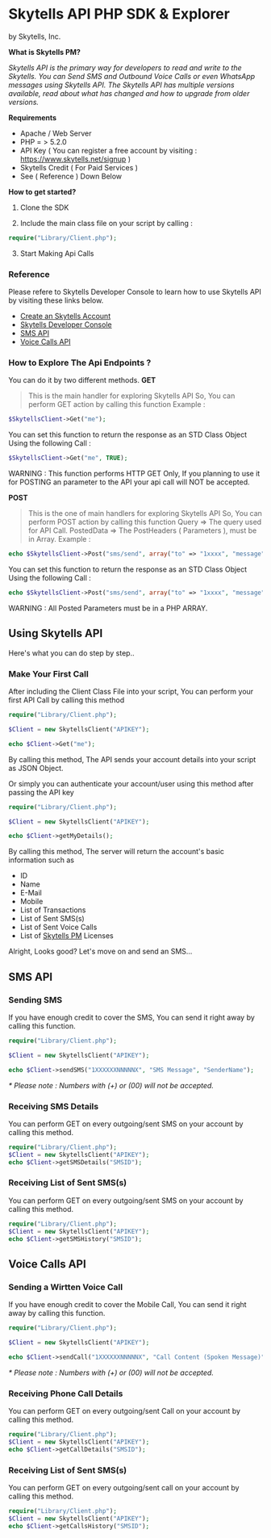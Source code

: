 # Skytells API PHP SDK & Explorer
by Skytells, Inc.

**What is Skytells PM?**

_Skytells API is the primary way for developers to read and write to the Skytells.
You can Send SMS and Outbound Voice Calls or even WhatsApp messages using Skytells API.
The Skytells API has multiple versions available, read about what has changed and how to upgrade from older versions._

**Requirements**
- Apache / Web Server
- PHP = > 5.2.0
- API Key ( You can register a free account by visiting : https://www.skytells.net/signup )
- Skytells Credit ( For Paid Services )
- See ( Reference ) Down Below

**How to get started?**
1. Clone the SDK

2. Include the main class file on your script by calling :

```php
require("Library/Client.php");
```

3. Start Making Api Calls

### Reference
Please refere to Skytells Developer Console to learn how to use Skytells API by visiting these links below.
- [Create an Skytells Account](https://www.skytells.net/signup)
- [Skytells Developer Console](https://developers.skytells.net)
- [SMS API](https://developers.skytells.net/sms-api-overview/?node=sms-api-overview)
- [Voice Calls API](https://developers.skytells.net/index.php?node=send-tts-call)




### How to Explore The Api Endpoints ?
You can do it by two different methods.
**GET**
> This is the main handler for exploring Skytells API
   So, You can perform GET action by calling this function
   Example : 
   ```php
   $SkytellsClient->Get("me");
   ```
   You can set this function to return the response as an STD Class Object
   Using the following Call : 
   ```php
   $SkytellsClient->Get("me", TRUE);
   ```
   WARNING : This function performs HTTP GET Only, If you planning to use it
   for POSTING an parameter to the API your api call will NOT be accepted.

**POST**
> This is the one of main handlers for exploring Skytells API
  So, You can perform POST action by calling this function
  Query => The query used for API Call.
  PostedData => The PostHeaders ( Parameters ), must be in Array.
  Example : 
   ```php
  echo $SkytellsClient->Post("sms/send", array("to" => "1xxxx", "message" => "test"));
   ```
  You can set this function to return the response as an STD Class Object
  Using the following Call :
   ```php
  echo $SkytellsClient->Post("sms/send", array("to" => "1xxxx", "message" => "test"), TRUE);
   ```
  WARNING : All Posted Parameters must be in a PHP ARRAY.




## Using Skytells API
Here's what you can do step by step..

### Make Your First Call
After including the Client Class File into your script, You can perform your first API Call by calling this method

```php
require("Library/Client.php");

$Client = new SkytellsClient("APIKEY");

echo $Client->Get("me");
```

By calling this method, The API sends your account details into your script as JSON Object.

Or simply you can authenticate your account/user using this method after passing the API key

```php
require("Library/Client.php");

$Client = new SkytellsClient("APIKEY");

echo $Client->getMyDetails();
```

By calling this method, The server will return the account's basic information such as
- ID
- Name
- E-Mail
- Mobile
- List of Transactions
- List of Sent SMS(s)
- List of Sent Voice Calls
- List of [Skytells PM](https://www.skytells.net/features) Licenses



Alright, Looks good?
Let's move on and send an SMS...

## SMS API

### Sending SMS
If you have enough credit to cover the SMS, You can send it right away by calling this function.

```php
require("Library/Client.php");

$Client = new SkytellsClient("APIKEY");

echo $Client->sendSMS("1XXXXXXNNNNNX", "SMS Message", "SenderName");
```

_* Please note : Numbers with (+) or (00) will not be accepted._



### Receiving SMS Details
You can perform GET on every outgoing/sent SMS on your account by calling this method.

```php
require("Library/Client.php");
$Client = new SkytellsClient("APIKEY");
echo $Client->getSMSDetails("SMSID");
```


### Receiving List of Sent SMS(s)
You can perform GET on every outgoing/sent SMS on your account by calling this method.

```php
require("Library/Client.php");
$Client = new SkytellsClient("APIKEY");
echo $Client->getSMSHistory("SMSID");
```



## Voice Calls API

### Sending a Wirtten Voice Call
If you have enough credit to cover the Mobile Call, You can send it right away by calling this function.

```php
require("Library/Client.php");

$Client = new SkytellsClient("APIKEY");

echo $Client->sendCall("1XXXXXXNNNNNX", "Call Content (Spoken Message)");
```

_* Please note : Numbers with (+) or (00) will not be accepted._



### Receiving Phone Call Details
You can perform GET on every outgoing/sent Call on your account by calling this method.

```php
require("Library/Client.php");
$Client = new SkytellsClient("APIKEY");
echo $Client->getCallDetails("SMSID");
```



### Receiving List of Sent SMS(s)
You can perform GET on every outgoing/sent call on your account by calling this method.

```php
require("Library/Client.php");
$Client = new SkytellsClient("APIKEY");
echo $Client->getCallsHistory("SMSID");
```





